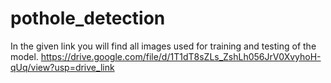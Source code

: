 # pothole_detection
In the given link you will find all images used for training and testing of the model.
https://drive.google.com/file/d/1T1dT8sZLs_ZshLh056JrV0XvyhoH-qUq/view?usp=drive_link
